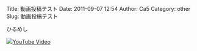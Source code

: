 Title: 動画投稿テスト
Date: 2011-09-07 12:54
Author: Ca5
Category: other
Slug: 動画投稿テスト

ひるめし  

<object type="application/x-shockwave-flash" data="http://www.youtube.com/v/BMe1b_wFABg" width="400" height="300"><param name="movie" value="http://www.youtube.com/v/BMe1b_wFABg"></param><param name="quality" value="high"></param><param name="allowFullScreen" value="true"></param><!-- Fallback content -->[![](http://img.youtube.com/vi/BMe1b_wFABg/0.jpg)YouTube
Video](http://www.youtube.com/watch?v=BMe1b_wFABg)</object>
